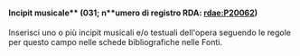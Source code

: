 #### Incipit musicale** (031; n**umero di registro RDA: [rdae:P20062](http://www.rdaregistry.info/Elements/e/#P20062))

Inserisci uno o più incipit musicali e/o testuali dell'opera seguendo le regole per questo campo nelle schede bibliografiche nelle Fonti.